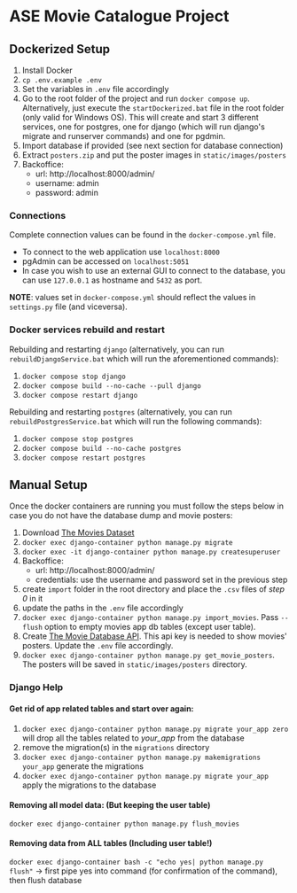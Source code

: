 # ASE Movie Catalogue Project
## Dockerized Setup
1. Install Docker
2. `cp .env.example .env`
3. Set the variables in `.env` file accordingly
4. Go to the root folder of the project and run `docker compose up`. Alternatively, just execute the `startDockerized.bat` file in the root folder (only valid for Windows OS). This will create and start 3 different services, one for postgres, one for django (which will run django's migrate and runserver commands) and one for pgdmin.
5. Import database if provided (see next section for database connection)
6. Extract `posters.zip` and put the poster images in `static/images/posters`
7. Backoffice:
    - url: http://localhost:8000/admin/
    - username: admin
    - password: admin

### Connections
Complete connection values can be found in the `docker-compose.yml` file.
- To connect to the web application use `localhost:8000`
- pgAdmin can be accessed on `localhost:5051`
- In case you wish to use an external GUI to connect to the database, you can use `127.0.0.1` as hostname and `5432` as port.

**NOTE**: values set in `docker-compose.yml` should reflect the values in `settings.py` file (and viceversa).
### Docker services rebuild and restart

Rebuilding and restarting `django` (alternatively, you can run `rebuildDjangoService.bat` which will run the aforementioned commands):
1. `docker compose stop django`
2. `docker compose build --no-cache --pull django`
3. `docker compose restart django`

Rebuilding and restarting `postgres` (alternatively, you can run `rebuildPostgresService.bat` which will run the following commands):
1. `docker compose stop postgres`
2. `docker compose build --no-cache postgres`
3. `docker compose restart postgres`

## Manual Setup
Once the docker containers are running you must follow the steps below in case you do not have the database dump and movie posters:
1. Download [The Movies Dataset](https://www.kaggle.com/rounakbanik/the-movies-dataset)
2. `docker exec django-container python manage.py migrate`
3. `docker exec -it django-container python manage.py createsuperuser`
4. Backoffice:
    - url: http://localhost:8000/admin/
    - credentials: use the username and password set in the previous step
5. create `import` folder in the root directory and place the `.csv` files of _step 0_ in it
6. update the paths in the `.env` file accordingly
7. `docker exec django-container python manage.py import_movies`. Pass `--flush` option to empty movies app db tables (except user table).
8. Create [The Movie Database API](https://developers.themoviedb.org/3/getting-started/introduction). This api key is needed to show movies' posters. Update the `.env` file accordingly.
9. `docker exec django-container python manage.py get_movie_posters`. The posters will be saved in `static/images/posters` directory.


### Django Help
#### Get rid of app related tables and start over again:
1. `docker exec django-container python manage.py migrate your_app zero` will drop all the tables related to _your_app_ from the database
2. remove the migration(s) in the `migrations` directory
3. `docker exec django-container python manage.py makemigrations your_app` generate the migrations
4. `docker exec django-container python manage.py migrate your_app` apply the migrations to the database

#### Removing all model data: (But keeping the user table)
`docker exec django-container python manage.py flush_movies`

#### Removing data from ALL tables (Including user table!) 
`docker exec django-container bash -c "echo yes| python manage.py flush"` -> first pipe yes into command (for confirmation of the command), then flush database
